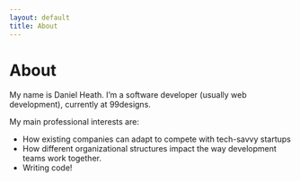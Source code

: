 ```yaml
---
layout: default
title: About
---
```


# About

My name is Daniel Heath. I’m a software developer (usually web development), currently at 99designs.

My main professional interests are:
 * How existing companies can adapt to compete with tech-savvy startups
 * How different organizational structures impact the way development teams work together.
 * Writing code!
